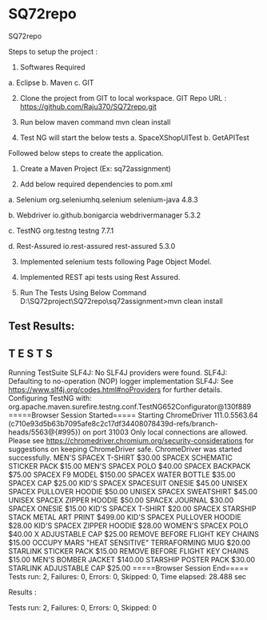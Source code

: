 # SQ72repo
SQ72repo

Steps to setup the project :

1. Softwares Required

 a. Eclipse
 b. Maven
 c. GIT
 
2. Clone the project from GIT to local workspace.
  GIT Repo URL : https://github.com/Raju370/SQ72repo.git

3. Run below maven command
   mvn clean install

4. Test NG will start the below tests
   a. SpaceXShopUITest
   b. GetAPITest
   

Followed below steps to create the application.
 
1. Create a Maven Project (Ex: sq72assignment)

2. Add below required dependencies to pom.xml

 a. Selenium
 		<dependency>
		    <groupId>org.seleniumhq.selenium</groupId>
		    <artifactId>selenium-java</artifactId>
		    <version>4.8.3</version>
		</dependency>
		
 b. Webdriver
		<dependency>
		    <groupId>io.github.bonigarcia</groupId>
		    <artifactId>webdrivermanager</artifactId>
		    <version>5.3.2</version>
		</dependency>
		
 c. TestNG
 		<dependency>
		    <groupId>org.testng</groupId>
		    <artifactId>testng</artifactId>
		    <version>7.7.1</version>
		</dependency>
		
 d. Rest-Assured
 		<dependency>
		    <groupId>io.rest-assured</groupId>
		    <artifactId>rest-assured</artifactId>
		    <version>5.3.0</version>
		</dependency>
		
3. Implemented selenium tests following Page Object Model.

4. Implemented REST api tests using Rest Assured.

5. Run The Tests Using Below Command
   D:\SQ72project\SQ72repo\sq72assignment>mvn clean install

Test Results:
-------------------------------------------------------
 T E S T S
-------------------------------------------------------
Running TestSuite
SLF4J: No SLF4J providers were found.
SLF4J: Defaulting to no-operation (NOP) logger implementation
SLF4J: See https://www.slf4j.org/codes.html#noProviders for further details.
Configuring TestNG with: org.apache.maven.surefire.testng.conf.TestNG652Configurator@130f889
=====Browser Session Started=====
Starting ChromeDriver 111.0.5563.64 (c710e93d5b63b7095afe8c2c17df34408078439d-refs/branch-heads/5563@{#995}) on port 31003
Only local connections are allowed.
Please see https://chromedriver.chromium.org/security-considerations for suggestions on keeping ChromeDriver safe.
ChromeDriver was started successfully.
MEN'S SPACEX T-SHIRT $30.00
SPACEX SCHEMATIC STICKER PACK $15.00
MEN'S SPACEX POLO $40.00
SPACEX BACKPACK $75.00
SPACEX F9 MODEL $150.00
SPACEX WATER BOTTLE $35.00
SPACEX CAP $25.00
KID'S SPACEX SPACESUIT ONESIE $45.00
UNISEX SPACEX PULLOVER HOODIE $50.00
UNISEX SPACEX SWEATSHIRT $45.00
UNISEX SPACEX ZIPPER HOODIE $50.00
SPACEX JOURNAL $30.00
SPACEX ONESIE $15.00
KID'S SPACEX T-SHIRT $20.00
SPACEX STARSHIP STACK METAL ART PRINT $499.00
KID'S SPACEX PULLOVER HOODIE $28.00
KID'S SPACEX ZIPPER HOODIE $28.00
WOMEN'S SPACEX POLO $40.00
X ADJUSTABLE CAP $25.00
REMOVE BEFORE FLIGHT KEY CHAINS $15.00
OCCUPY MARS "HEAT SENSITIVE" TERRAFORMING MUG $20.00
STARLINK STICKER PACK $15.00
REMOVE BEFORE FLIGHT KEY CHAINS $15.00
MEN'S BOMBER JACKET $140.00
STARSHIP POSTER PACK $30.00
STARLINK ADJUSTABLE CAP $25.00
=====Browser Session End=====
Tests run: 2, Failures: 0, Errors: 0, Skipped: 0, Time elapsed: 28.488 sec

Results :

Tests run: 2, Failures: 0, Errors: 0, Skipped: 0



